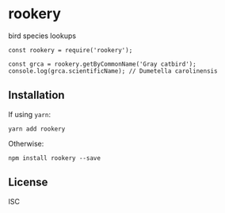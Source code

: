 # rookery

bird species lookups

```
const rookery = require('rookery');

const grca = rookery.getByCommonName('Gray catbird');
console.log(grca.scientificName); // Dumetella carolinensis
```

## Installation

If using `yarn`:
```
yarn add rookery
```

Otherwise:
```
npm install rookery --save
```



## License

ISC